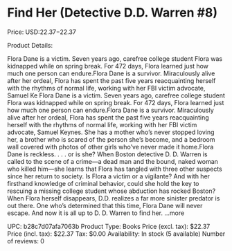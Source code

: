 # Find Her (Detective D.D. Warren #8)

Price: USD:$22.37-$22.37

Product Details:

Flora Dane is a victim. Seven years ago, carefree college student Flora was kidnapped while on spring break. For 472 days, Flora learned just how much one person can endure.Flora Dane is a survivor. Miraculously alive after her ordeal, Flora has spent the past five years reacquainting herself with the rhythms of normal life, working with her FBI victim advocate, Samuel Ke Flora Dane is a victim. Seven years ago, carefree college student Flora was kidnapped while on spring break. For 472 days, Flora learned just how much one person can endure.Flora Dane is a survivor. Miraculously alive after her ordeal, Flora has spent the past five years reacquainting herself with the rhythms of normal life, working with her FBI victim advocate, Samuel Keynes. She has a mother who’s never stopped loving her, a brother who is scared of the person she’s become, and a bedroom wall covered with photos of other girls who’ve never made it home.Flora Dane is reckless. . . . or is she? When Boston detective D. D. Warren is called to the scene of a crime—a dead man and the bound, naked woman who killed him—she learns that Flora has tangled with three other suspects since her return to society. Is Flora a victim or a vigilante? And with her firsthand knowledge of criminal behavior, could she hold the key to rescuing a missing college student whose abduction has rocked Boston? When Flora herself disappears, D.D. realizes a far more sinister predator is out there. One who’s determined that this time, Flora Dane will never escape. And now it is all up to D. D. Warren to find her. ...more

UPC: b28c7d07afa7063b
Product Type: Books
Price (excl. tax): $22.37
Price (incl. tax): $22.37
Tax: $0.00
Availability: In stock (5 available)
Number of reviews: 0